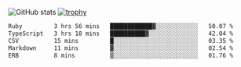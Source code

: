 ![GitHub stats](https://github-readme-stats.vercel.app/api?username=ksk001100&show_icons=true&theme=tokyonight)
[![trophy](https://github-profile-trophy.vercel.app/?username=ksk001100&theme=onedark)](https://github.com/ryo-ma/github-profile-trophy)

<!--START_SECTION:waka-->

```txt
Ruby         3 hrs 56 mins   ████████████▓░░░░░░░░░░░░   50.07 %
TypeScript   3 hrs 18 mins   ██████████▓░░░░░░░░░░░░░░   42.04 %
CSV          15 mins         █░░░░░░░░░░░░░░░░░░░░░░░░   03.35 %
Markdown     11 mins         ▓░░░░░░░░░░░░░░░░░░░░░░░░   02.54 %
ERB          8 mins          ▒░░░░░░░░░░░░░░░░░░░░░░░░   01.76 %
```

<!--END_SECTION:waka-->
